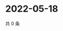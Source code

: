 # 2022-05-18

共 0 条

<!-- BEGIN WEIBO -->
<!-- 最后更新时间 Wed May 18 2022 03:11:45 GMT+0800 (China Standard Time) -->

<!-- END WEIBO -->
